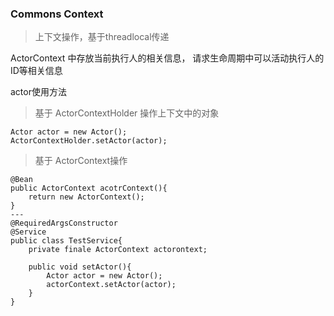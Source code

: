 ### Commons Context
> 上下文操作，基于threadlocal传递

ActorContext 中存放当前执行人的相关信息，
请求生命周期中可以活动执行人的ID等相关信息

actor使用方法

> 基于 ActorContextHolder 操作上下文中的对象

~~~
Actor actor = new Actor();
ActorContextHolder.setActor(actor);
~~~

> 基于 ActorContext操作
~~~
@Bean
public ActorContext acotrContext(){
    return new ActorContext();
}
---
@RequiredArgsConstructor
@Service
public class TestService{
    private finale ActorContext actorontext;
    
    public void setActor(){
        Actor actor = new Actor();
        actorContext.setActor(actor);
    }
}
~~~